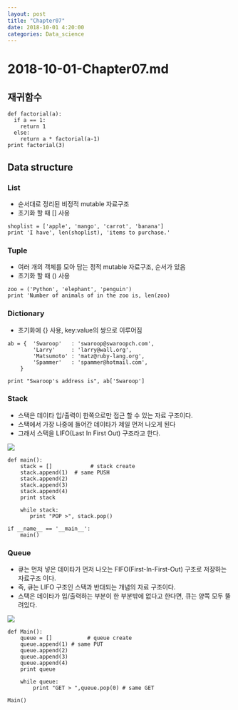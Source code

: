 ```yaml
---
layout: post
title: "Chapter07"
date: 2018-10-01 4:20:00
categories: Data_science
---
```


# 2018-10-01-Chapter07.md

## 재귀함수
```
def factorial(a):
  if a == 1:
    return 1
  else:
    return a * factorial(a-1)
print factorial(3)
```
## Data structure
### List
- 순서대로 정리된 비정적 mutable 자료구조
- 초기화 할 때 [] 사용
```
shoplist = ['apple', 'mango', 'carrot', 'banana']
print 'I have', len(shoplist), 'items to purchase.'
```

### Tuple
- 여러 개의 객체를 모아 담는 정적 mutable 자료구조, 순서가 있음
- 초기화 할 때 () 사용
```
zoo = ('Python', 'elephant', 'penguin')
print 'Number of animals of in the zoo is, len(zoo)
```

### Dictionary
- 초기화에 {} 사용, key:value의 쌍으로 이루어짐

```
ab = {  'Swaroop'   : 'swaroop@swaroopch.com',
        'Larry'     : 'larry@wall.org',
        'Matsumoto' : 'matz@ruby-lang.org',
        'Spammer'   : 'spammer@hotmail.com',
    }

print "Swaroop's address is", ab['Swaroop']
```

### Stack
- 스택은 데이타 입/출력이 한쪽으로만 접근 할 수 있는 자료 구조이다. 
- 스택에서 가장 나중에 들어간 데이타가 제일 먼저 나오게 된다
- 그래서 스택을 LIFO(Last In First Out) 구조라고 한다.

<img src = 'http://cfs3.tistory.com/upload_control/download.blog?fhandle=YmxvZzEyNDIxQGZzMy50aXN0b3J5LmNvbTovYXR0YWNoLzAvOS5wbmc%3D'>

```
def main():
    stack = []            # stack create
    stack.append(1)  # same PUSH
    stack.append(2)
    stack.append(3)
    stack.append(4)
    print stack

    while stack:
       print "POP >", stack.pop()

if __name__ == '__main__':
    main()
```

### Queue
- 큐는 먼저 넣은 데이타가 먼저 나오는 FIFO(First-In-First-Out) 구조로 저장하는 자료구조 이다.
- 즉, 큐는 LIFO 구조인 스택과 반대되는 개념의 자료 구조이다. 
- 스택은 데이타가 입/출력하는 부분이 한 부분밖에 없다고 한다면, 큐는 양쪽 모두 뚤려있다.
<img src = 'http://cfs2.tistory.com/upload_control/download.blog?fhandle=YmxvZzEyNDIxQGZzMi50aXN0b3J5LmNvbTovYXR0YWNoLzAvMTcucG5n'>

```
def Main():
    queue = []           # queue create
    queue.append(1) # same PUT
    queue.append(2)
    queue.append(3)
    queue.append(4)
    print queue

    while queue:
        print "GET > ",queue.pop(0) # same GET

Main()
```
